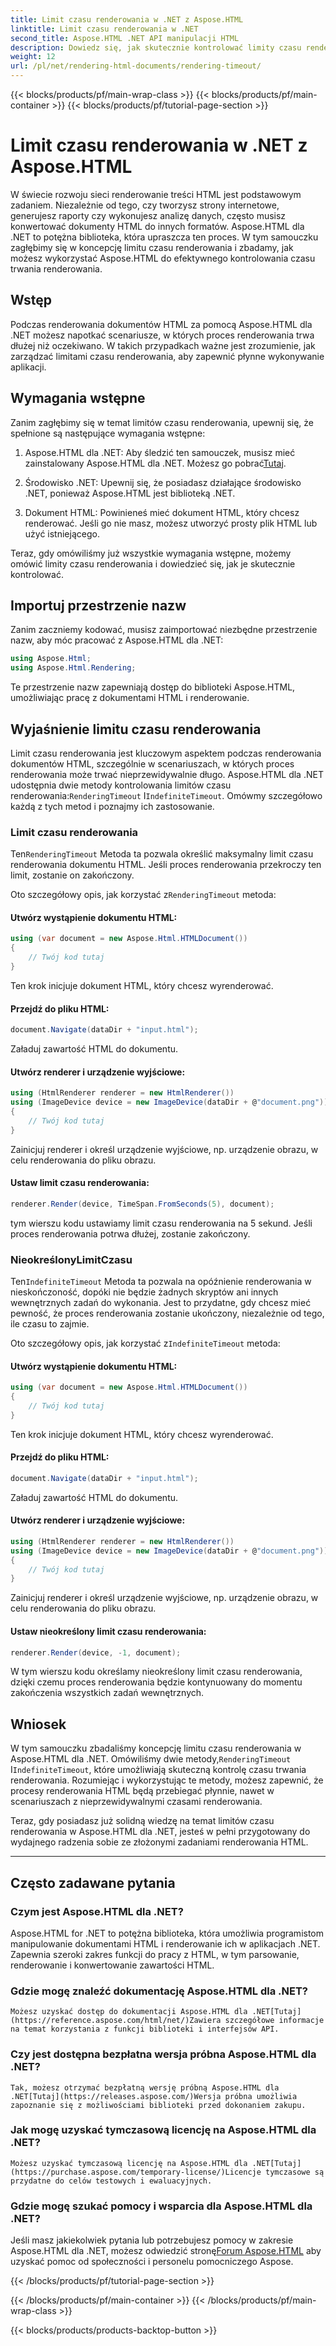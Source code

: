 ```yaml
---
title: Limit czasu renderowania w .NET z Aspose.HTML
linktitle: Limit czasu renderowania w .NET
second_title: Aspose.HTML .NET API manipulacji HTML
description: Dowiedz się, jak skutecznie kontrolować limity czasu renderowania w Aspose.HTML dla .NET. Poznaj opcje renderowania i zapewnij płynne renderowanie dokumentów HTML.
weight: 12
url: /pl/net/rendering-html-documents/rendering-timeout/
---
```


{{< blocks/products/pf/main-wrap-class >}}
{{< blocks/products/pf/main-container >}}
{{< blocks/products/pf/tutorial-page-section >}}

# Limit czasu renderowania w .NET z Aspose.HTML


W świecie rozwoju sieci renderowanie treści HTML jest podstawowym zadaniem. Niezależnie od tego, czy tworzysz strony internetowe, generujesz raporty czy wykonujesz analizę danych, często musisz konwertować dokumenty HTML do innych formatów. Aspose.HTML dla .NET to potężna biblioteka, która upraszcza ten proces. W tym samouczku zagłębimy się w koncepcję limitu czasu renderowania i zbadamy, jak możesz wykorzystać Aspose.HTML do efektywnego kontrolowania czasu trwania renderowania.

## Wstęp

Podczas renderowania dokumentów HTML za pomocą Aspose.HTML dla .NET możesz napotkać scenariusze, w których proces renderowania trwa dłużej niż oczekiwano. W takich przypadkach ważne jest zrozumienie, jak zarządzać limitami czasu renderowania, aby zapewnić płynne wykonywanie aplikacji.

## Wymagania wstępne

Zanim zagłębimy się w temat limitów czasu renderowania, upewnij się, że spełnione są następujące wymagania wstępne:

1. Aspose.HTML dla .NET: Aby śledzić ten samouczek, musisz mieć zainstalowany Aspose.HTML dla .NET. Możesz go pobrać[Tutaj](https://releases.aspose.com/html/net/).

2. Środowisko .NET: Upewnij się, że posiadasz działające środowisko .NET, ponieważ Aspose.HTML jest biblioteką .NET.

3. Dokument HTML: Powinieneś mieć dokument HTML, który chcesz renderować. Jeśli go nie masz, możesz utworzyć prosty plik HTML lub użyć istniejącego.

Teraz, gdy omówiliśmy już wszystkie wymagania wstępne, możemy omówić limity czasu renderowania i dowiedzieć się, jak je skutecznie kontrolować.

## Importuj przestrzenie nazw

Zanim zaczniemy kodować, musisz zaimportować niezbędne przestrzenie nazw, aby móc pracować z Aspose.HTML dla .NET:

```csharp
using Aspose.Html;
using Aspose.Html.Rendering;
```

Te przestrzenie nazw zapewniają dostęp do biblioteki Aspose.HTML, umożliwiając pracę z dokumentami HTML i renderowanie.

## Wyjaśnienie limitu czasu renderowania

Limit czasu renderowania jest kluczowym aspektem podczas renderowania dokumentów HTML, szczególnie w scenariuszach, w których proces renderowania może trwać nieprzewidywalnie długo. Aspose.HTML dla .NET udostępnia dwie metody kontrolowania limitów czasu renderowania:`RenderingTimeout` I`IndefiniteTimeout`. Omówmy szczegółowo każdą z tych metod i poznajmy ich zastosowanie.

### Limit czasu renderowania

 Ten`RenderingTimeout` Metoda ta pozwala określić maksymalny limit czasu renderowania dokumentu HTML. Jeśli proces renderowania przekroczy ten limit, zostanie on zakończony.

 Oto szczegółowy opis, jak korzystać z`RenderingTimeout` metoda:

#### Utwórz wystąpienie dokumentu HTML:

   ```csharp
   using (var document = new Aspose.Html.HTMLDocument())
   {
       // Twój kod tutaj
   }
   ```

   Ten krok inicjuje dokument HTML, który chcesz wyrenderować.

#### Przejdź do pliku HTML:

   ```csharp
   document.Navigate(dataDir + "input.html");
   ```

   Załaduj zawartość HTML do dokumentu.

#### Utwórz renderer i urządzenie wyjściowe:

   ```csharp
   using (HtmlRenderer renderer = new HtmlRenderer())
   using (ImageDevice device = new ImageDevice(dataDir + @"document.png"))
   {
       // Twój kod tutaj
   }
   ```

   Zainicjuj renderer i określ urządzenie wyjściowe, np. urządzenie obrazu, w celu renderowania do pliku obrazu.

#### Ustaw limit czasu renderowania:

   ```csharp
   renderer.Render(device, TimeSpan.FromSeconds(5), document);
   ```

   tym wierszu kodu ustawiamy limit czasu renderowania na 5 sekund. Jeśli proces renderowania potrwa dłużej, zostanie zakończony.

### NieokreślonyLimitCzasu

 Ten`IndefiniteTimeout` Metoda ta pozwala na opóźnienie renderowania w nieskończoność, dopóki nie będzie żadnych skryptów ani innych wewnętrznych zadań do wykonania. Jest to przydatne, gdy chcesz mieć pewność, że proces renderowania zostanie ukończony, niezależnie od tego, ile czasu to zajmie.

 Oto szczegółowy opis, jak korzystać z`IndefiniteTimeout` metoda:

#### Utwórz wystąpienie dokumentu HTML:

   ```csharp
   using (var document = new Aspose.Html.HTMLDocument())
   {
       // Twój kod tutaj
   }
   ```

   Ten krok inicjuje dokument HTML, który chcesz wyrenderować.

#### Przejdź do pliku HTML:

   ```csharp
   document.Navigate(dataDir + "input.html");
   ```

   Załaduj zawartość HTML do dokumentu.

#### Utwórz renderer i urządzenie wyjściowe:

   ```csharp
   using (HtmlRenderer renderer = new HtmlRenderer())
   using (ImageDevice device = new ImageDevice(dataDir + @"document.png"))
   {
       // Twój kod tutaj
   }
   ```

   Zainicjuj renderer i określ urządzenie wyjściowe, np. urządzenie obrazu, w celu renderowania do pliku obrazu.

#### Ustaw nieokreślony limit czasu renderowania:

   ```csharp
   renderer.Render(device, -1, document);
   ```

   W tym wierszu kodu określamy nieokreślony limit czasu renderowania, dzięki czemu proces renderowania będzie kontynuowany do momentu zakończenia wszystkich zadań wewnętrznych.

## Wniosek

 W tym samouczku zbadaliśmy koncepcję limitu czasu renderowania w Aspose.HTML dla .NET. Omówiliśmy dwie metody,`RenderingTimeout` I`IndefiniteTimeout`, które umożliwiają skuteczną kontrolę czasu trwania renderowania. Rozumiejąc i wykorzystując te metody, możesz zapewnić, że procesy renderowania HTML będą przebiegać płynnie, nawet w scenariuszach z nieprzewidywalnymi czasami renderowania.

Teraz, gdy posiadasz już solidną wiedzę na temat limitów czasu renderowania w Aspose.HTML dla .NET, jesteś w pełni przygotowany do wydajnego radzenia sobie ze złożonymi zadaniami renderowania HTML.

---

## Często zadawane pytania

### Czym jest Aspose.HTML dla .NET?
   Aspose.HTML for .NET to potężna biblioteka, która umożliwia programistom manipulowanie dokumentami HTML i renderowanie ich w aplikacjach .NET. Zapewnia szeroki zakres funkcji do pracy z HTML, w tym parsowanie, renderowanie i konwertowanie zawartości HTML.

### Gdzie mogę znaleźć dokumentację Aspose.HTML dla .NET?
    Możesz uzyskać dostęp do dokumentacji Aspose.HTML dla .NET[Tutaj](https://reference.aspose.com/html/net/)Zawiera szczegółowe informacje na temat korzystania z funkcji biblioteki i interfejsów API.

### Czy jest dostępna bezpłatna wersja próbna Aspose.HTML dla .NET?
    Tak, możesz otrzymać bezpłatną wersję próbną Aspose.HTML dla .NET[Tutaj](https://releases.aspose.com/)Wersja próbna umożliwia zapoznanie się z możliwościami biblioteki przed dokonaniem zakupu.

### Jak mogę uzyskać tymczasową licencję na Aspose.HTML dla .NET?
    Możesz uzyskać tymczasową licencję na Aspose.HTML dla .NET[Tutaj](https://purchase.aspose.com/temporary-license/)Licencje tymczasowe są przydatne do celów testowych i ewaluacyjnych.

### Gdzie mogę szukać pomocy i wsparcia dla Aspose.HTML dla .NET?
   Jeśli masz jakiekolwiek pytania lub potrzebujesz pomocy w zakresie Aspose.HTML dla .NET, możesz odwiedzić stronę[Forum Aspose.HTML](https://forum.aspose.com/) aby uzyskać pomoc od społeczności i personelu pomocniczego Aspose.




{{< /blocks/products/pf/tutorial-page-section >}}

{{< /blocks/products/pf/main-container >}}
{{< /blocks/products/pf/main-wrap-class >}}

{{< blocks/products/products-backtop-button >}}

